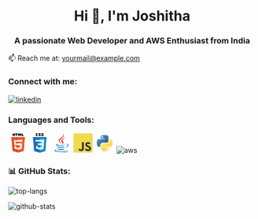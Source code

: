 <h1 align="center">Hi 👋, I'm Joshitha</h1>
<h3 align="center">A passionate Web Developer and AWS Enthusiast from India</h3>

<p align="left"> 📫 Reach me at: <a href="mailto:yourmail@example.com">yourmail@example.com</a></p>

<h3 align="left">Connect with me:</h3>
<p align="left">
<a href="https://linkedin.com/in/joshitha-mantharapu-443159258" target="blank">
  <img align="center" src="https://cdn.jsdelivr.net/npm/simple-icons@v3/icons/linkedin.svg" alt="linkedin" height="30" width="40" />
</a>
</p>

<h3 align="left">Languages and Tools:</h3>
<p align="left"> 
  <img src="https://raw.githubusercontent.com/devicons/devicon/master/icons/html5/html5-original-wordmark.svg" alt="html5" width="40" height="40"/> 
  <img src="https://raw.githubusercontent.com/devicons/devicon/master/icons/css3/css3-original-wordmark.svg" alt="css3" width="40" height="40"/> 
  <img src="https://raw.githubusercontent.com/devicons/devicon/master/icons/java/java-original.svg" alt="java" width="40" height="40"/>
  <img src="https://raw.githubusercontent.com/devicons/devicon/master/icons/javascript/javascript-original.svg" alt="javascript" width="40" height="40"/>
  <img src="https://raw.githubusercontent.com/devicons/devicon/master/icons/python/python-original.svg" alt="python" width="40" height="40"/>
  <img src="https://raw.githubusercontent.com/devicons/devicon/master/icons/aws/aws-original.svg" alt="aws" width="40" height="40"/>
</p>

<h3>📊 GitHub Stats:</h3>
<p align="left">
  <img src="https://github-readme-stats.vercel.app/api/top-langs?username=joshitha17&show_icons=true&locale=en&layout=compact" alt="top-langs"/>
</p>

<p align="left">
  <img src="https://github-readme-stats.vercel.app/api?username=joshitha17&show_icons=true&locale=en" alt="github-stats"/>
</p>
